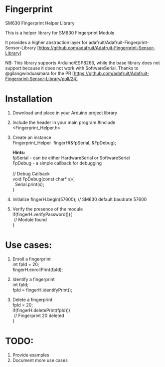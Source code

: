 # Fingerprint
SM630 Fingerprint Helper Library

This is a helper library for SM630 Fingerprint Module.

It provides a higher abstraction layer for adafruit/Adafruit-Fingerprint-Sensor-Library
[https://github.com/adafruit/Adafruit-Fingerprint-Sensor-Library]

NB: This library supports Arduino/ESP8266, while the base library does not support because it does not work with SoftwareSerial.
Thanks to @gilangwinduasmara for the PR [https://github.com/adafruit/Adafruit-Fingerprint-Sensor-Library/pull/24]

# Installation
1. Download and place in your Arduino project library

2. Include the header in your main program
    #include <Fingerprint_Helper.h>

3. Create an instance
		<br/>
    Fingerprint_Helper &nbsp;fingerH(&fpSerial, &FpDebug);
    
    <strong>Hints:</strong>
		<br/>
    fpSerial - can be either HardwareSerial or SoftwareSerial
		<br/>
    FpDebug - a simple callback for debugging
		<br/><br/>
    // Debug Callback
		<br/>
    void FpDebug(const char* s){
		<br/>
    	&nbsp; Serial.print(s);
			<br/>
    }

4. Initialize
    fingerH.begin(57600); // SM630 default baudrate 57600

5. Verify the presence of the module
		<br/>
    if(fingerH.verifyPassword()){
		<br/>
    	&nbsp;// Module found
			<br/>
    }
    
    
# Use cases:
1. Enroll a fingerprint
		<br/>
    int fpId = 20;
		<br/>
    fingerH.enrollPrint(fpId);

2. Identify a fingerprint
		<br/>
    int fpId;
		<br/>
    fpId = fingerH.identifyPrint();

3. Delete a fingerprint
		<br/>
		fpId = 20;
	  <br/>
   if(fingerH.deletePrint(fpId)){
	  <br/>
	 		&nbsp;// Fingerprint 20 deleted
			<br/>
    }
   

# TODO:
1. Provide examples
2. Document more use cases
